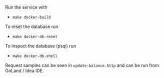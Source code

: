 Run the service with  

* `make docker-build`

To reset the database run

* `make docker-db-reset`

To inspect the database (psql) run

* `make docker-db-shell`


Request samples can be seen in `update-balance.http` and can be run from GoLand / Idea IDE.


 